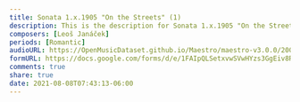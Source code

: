 ```yaml
---
title: Sonata 1.x.1905 "On the Streets" (1)
description: This is the description for Sonata 1.x.1905 "On the Streets" by Leoš Janáček
composers: [Leoš Janáček]
periods: [Romantic]
audioURL: https://OpenMusicDataset.github.io/Maestro/maestro-v3.0.0/2009/MIDI-Unprocessed_10_R1_2009_03-05_ORIG_MID--AUDIO_10_R1_2009_10_R1_2009_04_WAV.midi
formURL: https://docs.google.com/forms/d/e/1FAIpQLSetxvwSVwHYzs3GgEiv8RLaHnBEbU8hZJBlcpJim-sSMcluiw/viewform
comments: true
share: true
date: 2021-08-08T07:43:13-06:00
---
```

